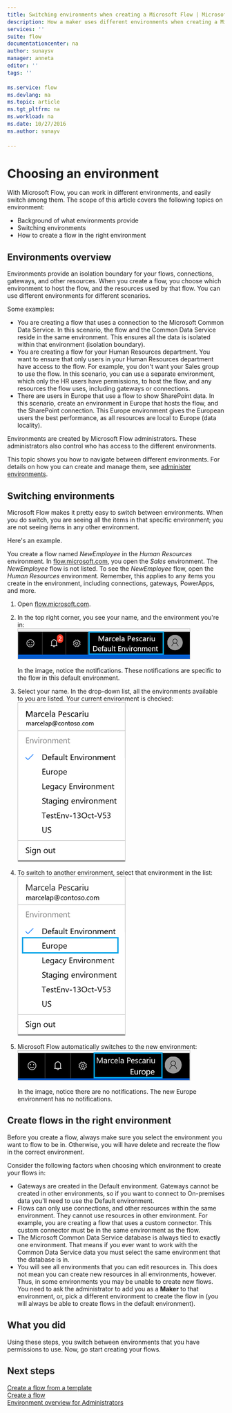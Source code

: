 ```yaml
---
title: Switching environments when creating a Microsoft Flow | Microsoft Docs
description: How a maker uses different environments when creating a Microsoft Flow
services: ''
suite: flow
documentationcenter: na
author: sunaysv
manager: anneta
editor: ''
tags: ''

ms.service: flow
ms.devlang: na
ms.topic: article
ms.tgt_pltfrm: na
ms.workload: na
ms.date: 10/27/2016
ms.author: sunayv

---
```

# Choosing an environment
With Microsoft Flow, you can work in different environments, and easily switch among them. The scope of this article covers the following topics on environment:

* Background of what environments provide
* Switching environments
* How to create a flow in the right environment

## Environments overview
Environments provide an isolation boundary for your flows, connections, gateways, and other resources. When you create a flow, you choose which environment to host the flow, and the resources used by that flow. You can use different environments for different scenarios.

Some examples:

* You are creating a flow that uses a connection to the Microsoft Common Data Service. In this scenario, the flow and the Common Data Service reside in the same environment. This ensures all the data is isolated within that environment (isolation boundary).
* You are creating a flow for your Human Resources department. You want to ensure that only users in your Human Resources department have access to the flow. For example, you don't want your Sales group to use the flow. In this scenario, you can use a separate environment, which only the HR users have permissions, to host the flow, and any resources the flow uses, including gateways or connections.
* There are users in Europe that use a flow to show SharePoint data. In this scenario, create an environment in Europe that hosts the flow, and the SharePoint connection. This Europe environment gives the European users the best performance, as all resources are local to Europe (data locality).

Environments are created by Microsoft Flow administrators. These administrators also control who has access to the different environments.

This topic shows you how to navigate between different environments. For details on how you can create and manage them, see [administer environments](environments-overview-admin.md).

## Switching environments
Microsoft Flow makes it pretty easy to switch between environments. When you do switch, you are seeing all the items in that specific environment; you are not seeing items in any other environment.

Here's an example.

You create a flow named *NewEmployee* in the *Human Resources* environment. In [flow.microsoft.com](https://flow.microsoft.com), you open the *Sales* environment. The *NewEmployee* flow is not listed. To see the *NewEmployee* flow, open the *Human Resources* environment. Remember, this applies to any items you create in the environment, including connections, gateways, PowerApps, and more.

1. Open [flow.microsoft.com](https://flow.microsoft.com).
2. In the top right corner, you see your name, and the environment you're in:  
   ![](./media/environments-overview-maker/default-environment.png)
   
    In the image, notice the notifications. These notifications are specific to the flow in this default environment.
3. Select your name. In the drop-down list, all the environments available to you are listed. Your current environment is checked:  
   ![](./media/environments-overview-maker/all-environments.png)
4. To switch to another environment, select that environment in the list:  
   ![](./media/environments-overview-maker/select-europe.png)
5. Microsoft Flow automatically switches to the new environment:  
   ![](./media/environments-overview-maker/europe-environment.png)
   
    In the image, notice there are no notifications. The new Europe environment has no notifications.

## Create flows in the right environment
Before you create a flow, always make sure you select the environment you want to flow to be in. Otherwise, you will have delete and recreate the flow in the correct environment.

Consider the following factors when choosing which environment to create your flows in:

* Gateways are created in the Default environment. Gateways cannot be created in other environments, so if you want to connect to On-premises data you'll need to use the Default environment.
* Flows can only use connections, and other resources within the same environment. They cannot use resources in other environment. For example, you are creating a flow that uses a custom connector. This custom connector must be in the same environment as the flow.
* The Microsoft Common Data Service database is always tied to exactly one environment. That means if you ever want to work with the Common Data Service data you must select the same environment that the database is in.
* You will see all environments that you can edit resources in. This does not mean you can create new resources in all environments, however. Thus, in some environments you may be unable to create new flows. You need to ask the administrator to add you as a **Maker** to that environment, or, pick a different environment to create the flow in (you will always be able to create flows in the default environment).

## What you did
Using these steps, you switch between environments that you have permissions to use. Now, go start creating your flows.

## Next steps
[Create a flow from a template](get-started-logic-template.md)  
[Create a flow](get-started-logic-flow.md)  
[Environment overview for Administrators](environments-overview-admin.md)

